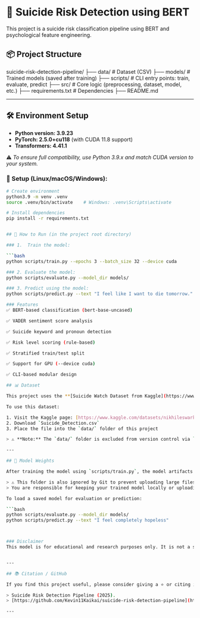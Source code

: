 # 🧠 Suicide Risk Detection using BERT

This project is a suicide risk classification pipeline using BERT and psychological feature engineering.

## 📦 Project Structure
suicide-risk-detection-pipeline/
├── data/ # Dataset (CSV)
├── models/ # Trained models (saved after training)
├── scripts/ # CLI entry points: train, evaluate, predict
├── src/ # Core logic (preprocessing, dataset, model, etc.)
├── requirements.txt # Dependencies
├── README.md


---

## 🛠️ Environment Setup

- **Python version: 3.9.23**
- **PyTorch: 2.5.0+cu118** (with CUDA 11.8 support)
- **Transformers: 4.41.1**

⚠️ *To ensure full compatibility, use Python 3.9.x and match CUDA version to your system.*

### 🔧 Setup (Linux/macOS/Windows):

```bash
# Create environment
python3.9 -m venv .venv
source .venv/bin/activate    # Windows: .venv\Scripts\activate

# Install dependencies
pip install -r requirements.txt


## 🚀 How to Run (in the project root directory)

### 1.  Train the model:

```bash
python scripts/train.py --epochs 3 --batch_size 32 --device cuda

### 2. Evaluate the model:
python scripts/evaluate.py --model_dir models/

### 3. Predict using the model:
python scripts/predict.py --text "I feel like I want to die tomorrow."

### Features
✅ BERT-based classification (bert-base-uncased)

✅ VADER sentiment score analysis

✅ Suicide keyword and pronoun detection

✅ Risk level scoring (rule-based)

✅ Stratified train/test split

✅ Support for GPU (--device cuda)

✅ CLI-based modular design

## 📊 Dataset

This project uses the **[Suicide Watch Dataset from Kaggle](https://www.kaggle.com/datasets/nikhileswarkomati/suicide-watch)**, which contains Reddit posts labeled as `suicide` or `non-suicide`.

To use this dataset:

1. Visit the Kaggle page: [https://www.kaggle.com/datasets/nikhileswarkomati/suicide-watch](https://www.kaggle.com/datasets/nikhileswarkomati/suicide-watch)
2. Download `Suicide_Detection.csv`
3. Place the file into the `data/` folder of this project

> ⚠️ **Note:** The `data/` folder is excluded from version control via `.gitignore`. You must manually download the dataset before training or evaluating.

---

## 🧠 Model Weights

After training the model using `scripts/train.py`, the model artifacts (e.g., `pytorch_model.bin`, `config.json`, `vocab.txt`) will be saved to the `models/` directory.

> ⚠️ This folder is also ignored by Git to prevent uploading large files.  
> You are responsible for keeping your trained model locally or uploading it to external hosting (e.g., HuggingFace, Google Drive).

To load a saved model for evaluation or prediction:

```bash
python scripts/evaluate.py --model_dir models/
python scripts/predict.py --text "I feel completely hopeless"



### Disclaimer
This model is for educational and research purposes only. It is not a substitute for professional mental health assessment or intervention.


---

## 📚 Citation / GitHub

If you find this project useful, please consider giving a ⭐ or citing it:

> Suicide Risk Detection Pipeline (2025).  
> [https://github.com/Kevin11Kaikai/suicide-risk-detection-pipeline](https://github.com/Kevin11Kaikai/suicide-risk-detection-pipeline)

---
